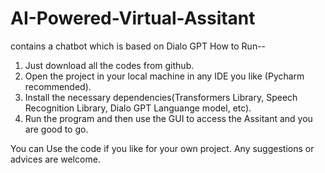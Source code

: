 # AI-Powered-Virtual-Assitant
contains a chatbot which is based on Dialo GPT
How to Run--
1. Just download all the codes from github.
2. Open the project in your local machine in any IDE you like (Pycharm recommended).
3. Install the necessary dependencies(Transformers Library, Speech Recognition Library, Dialo GPT Languange model, etc).
4. Run the program and then use the GUI to access the Assitant and you are good to go.

You can Use the code if you like for your own project. 
Any suggestions or advices are welcome.
